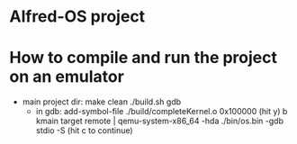 # Alfred-OS project

# How to compile and run the project on an emulator
* main project dir:
	make clean
     	./build.sh
	gdb
	* in gdb:
		add-symbol-file ./build/completeKernel.o 0x100000
		(hit y)
		b kmain
		target remote | qemu-system-x86_64 -hda ./bin/os.bin -gdb stdio -S
		(hit c to continue)
